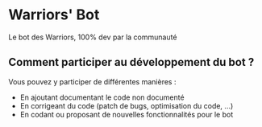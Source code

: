 # Warriors' Bot
Le bot des Warriors, 100% dev par la communauté

## Comment participer au développement du bot ?
Vous pouvez y participer de différentes manières :
* En ajoutant documentant le code non documenté
* En corrigeant du code (patch de bugs, optimisation du code, ...)
* En codant ou proposant de nouvelles fonctionnalités pour le bot
